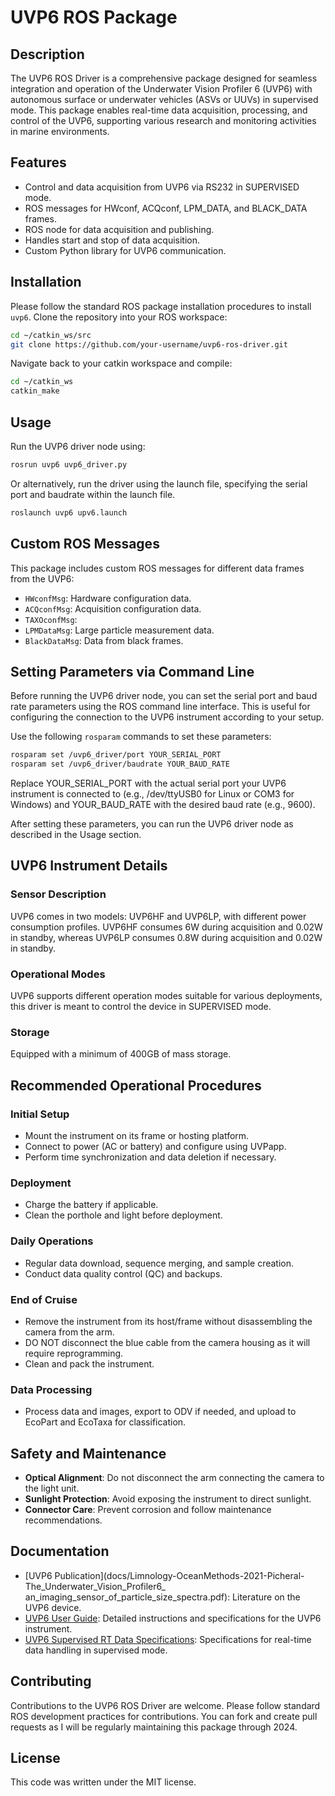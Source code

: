 # UVP6 ROS Package

## Description

The UVP6 ROS Driver is a comprehensive package designed for seamless integration and operation of the Underwater Vision Profiler 6 (UVP6) with autonomous surface or underwater vehicles (ASVs or UUVs) in supervised mode. This package enables real-time data acquisition, processing, and control of the UVP6, supporting various research and monitoring activities in marine environments.
## Features

- Control and data acquisition from UVP6 via RS232 in SUPERVISED mode.
- ROS messages for HWconf, ACQconf, LPM_DATA, and BLACK_DATA frames.
- ROS node for data acquisition and publishing.
- Handles start and stop of data acquisition.
- Custom Python library for UVP6 communication.

## Installation

Please follow the standard ROS package installation procedures to install `uvp6`. Clone the repository into your ROS workspace:

```bash
cd ~/catkin_ws/src
git clone https://github.com/your-username/uvp6-ros-driver.git
```

Navigate back to your catkin workspace and compile:
```bash
cd ~/catkin_ws
catkin_make
```

## Usage

Run the UVP6 driver node using:

```bash
rosrun uvp6 uvp6_driver.py
```

Or alternatively, run the driver using the launch file, specifying the serial port and baudrate within the launch file.

```bash
roslaunch uvp6 upv6.launch
```

## Custom ROS Messages
This package includes custom ROS messages for different data frames from the UVP6:

- `HWconfMsg`: Hardware configuration data.
- `ACQconfMsg`: Acquisition configuration data.
- `TAXOconfMsg`: 
- `LPMDataMsg`: Large particle measurement data.
- `BlackDataMsg`: Data from black frames.

## Setting Parameters via Command Line

Before running the UVP6 driver node, you can set the serial port and baud rate parameters using the ROS command line interface. This is useful for configuring the connection to the UVP6 instrument according to your setup.

Use the following `rosparam` commands to set these parameters:

```bash
rosparam set /uvp6_driver/port YOUR_SERIAL_PORT
rosparam set /uvp6_driver/baudrate YOUR_BAUD_RATE
```

Replace YOUR_SERIAL_PORT with the actual serial port your UVP6 instrument is connected to (e.g., /dev/ttyUSB0 for Linux or COM3 for Windows) and YOUR_BAUD_RATE with the desired baud rate (e.g., 9600).

After setting these parameters, you can run the UVP6 driver node as described in the Usage section.

## UVP6 Instrument Details

### Sensor Description
UVP6 comes in two models: UVP6HF and UVP6LP, with different power consumption profiles. UVP6HF consumes 6W during acquisition and 0.02W in standby, whereas UVP6LP consumes 0.8W during acquisition and 0.02W in standby.

### Operational Modes
UVP6 supports different operation modes suitable for various deployments, this driver is meant to control the device in SUPERVISED mode.

### Storage
Equipped with a minimum of 400GB of mass storage.

## Recommended Operational Procedures

### Initial Setup
- Mount the instrument on its frame or hosting platform.
- Connect to power (AC or battery) and configure using UVPapp.
- Perform time synchronization and data deletion if necessary.

### Deployment
- Charge the battery if applicable.
- Clean the porthole and light before deployment.

### Daily Operations
- Regular data download, sequence merging, and sample creation.
- Conduct data quality control (QC) and backups.

### End of Cruise
- Remove the instrument from its host/frame without disassembling the camera from the arm.
- DO NOT disconnect the blue cable from the camera housing as it will require reprogramming. 
- Clean and pack the instrument.

### Data Processing
- Process data and images, export to ODV if needed, and upload to EcoPart and EcoTaxa for classification.

## Safety and Maintenance
- **Optical Alignment**: Do not disconnect the arm connecting the camera to the light unit.
- **Sunlight Protection**: Avoid exposing the instrument to direct sunlight.
- **Connector Care**: Prevent corrosion and follow maintenance recommendations.

## Documentation

- [UVP6 Publication](docs/Limnology-OceanMethods-2021-Picheral-The_Underwater_Vision_Profiler6_ an_imaging_sensor_of_particle_size_spectra.pdf): Literature on the UVP6 device.
- [UVP6 User Guide](docs/uvp6_user_guide_20220309.pdf): Detailed instructions and specifications for the UVP6 instrument.
- [UVP6 Supervised RT Data Specifications](docs/UVP6_supervised_RTdata_specifications_20231123.pdf): Specifications for real-time data handling in supervised mode.

## Contributing
Contributions to the UVP6 ROS Driver are welcome. Please follow standard ROS development practices for contributions. You can fork and create pull requests as I will be regularly maintaining this package through 2024.

## License
This code was written under the MIT license.

